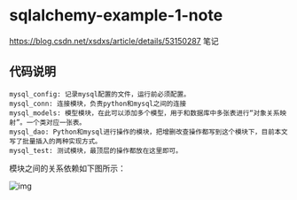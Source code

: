 # sqlalchemy-example-1-note

https://blog.csdn.net/xsdxs/article/details/53150287 笔记


## 代码说明

```
mysql_config: 记录mysql配置的文件，运行前必须配置。 
mysql_conn: 连接模块，负责python和mysql之间的连接 
mysql_models: 模型模块，在此可以添加多个模型，用于和数据库中多张表进行“对象关系映射”。一个类对应一张表。 
mysql_dao: Python和mysql进行操作的模块，把增删改查操作都写到这个模块下，目前本文写了批量插入的两种实现方式。 
mysql_test: 测试模块，最顶层的操作都放在这里即可。
```

模块之间的关系依赖如下图所示： 

![img](https://img-blog.csdn.net/20161113174038613)
